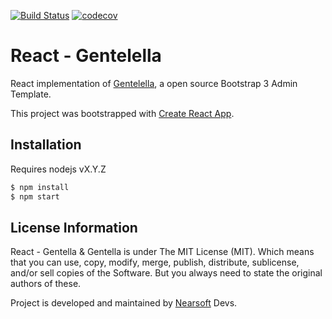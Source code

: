 [![Build Status](https://travis-ci.org/Nearsoft/react-gentelella.svg?branch=master)](https://travis-ci.org/Nearsoft/react-gentelella)
[![codecov](https://codecov.io/gh/Nearsoft/react-gentelella/branch/master/graph/badge.svg)](https://codecov.io/gh/Nearsoft/react-gentelella)

# React - Gentelella

React implementation of [Gentelella](https://github.com/puikinsh/gentelella), a open source Bootstrap 3 Admin Template.

This project was bootstrapped with [Create React App](https://github.com/facebookincubator/create-react-app).

## Installation

Requires nodejs vX.Y.Z

```bash
$ npm install
$ npm start
```
## License Information

React - Gentella & Gentella is under The MIT License (MIT). Which means that you can use, copy, modify, merge, publish, distribute, sublicense, and/or sell copies of the Software. But you always need to state the original authors of these.

Project is developed and maintained by [Nearsoft](https://nearsoft.com/) Devs.
